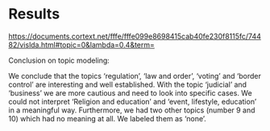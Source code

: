 # Results


https://documents.cortext.net/fffe/fffe099e8698415cab40fe230f8115fc/74482/vislda.html#topic=0&lambda=0.4&term=

Conclusion on topic modeling:

We conclude that the topics ‘regulation’, ‘law and order’, ‘voting’ and ‘border control’ are interesting and well established. With the topic ‘judicial’ and ‘business’ we are more cautious and need to look into specific cases. We could not interpret ‘Religion and education’ and ‘event, lifestyle, education’ in a meaningful way. Furthermore, we had two other topics (number 9 and 10) which had no meaning at all. We labeled them as ‘none’.
